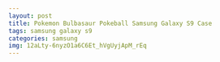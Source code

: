 ```yaml
---
layout: post
title: Pokemon Bulbasaur Pokeball Samsung Galaxy S9 Case
tags: samsung galaxy s9
categories: samsung
img: 12aLty-6nyzO1a6C6Et_hVgUyjApM_rEq
---
```

